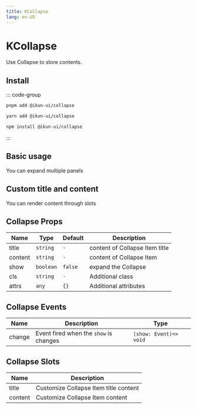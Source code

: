 ```yaml
---
title: KCollapse
lang: en-US
---
```


# KCollapse

Use Collapse to store contents.

## Install

::: code-group

```bash [pnpm]
pnpm add @ikun-ui/collapse
```

```bash [yarn]
yarn add @ikun-ui/collapse
```

```bash [npm]
npm install @ikun-ui/collapse
```

:::

## Basic usage

You can expand multiple panels

<demo src="../../../../example/collapse/basic.svelte" github="https://github.com/ikun-svelte/ikun-ui/tree/main/components/Collapse"></demo>

## Custom title and content

You can render content through slots

<demo src="../../../../example/collapse/custom.svelte" github="https://github.com/ikun-svelte/ikun-ui/tree/main/components/Collapse"></demo>

## Collapse Props

| Name     | Type      | Default | Description                    |
|----------|-----------|---------|--------------------------------|
| title    | `string`  | `-`     | content of Collapse Item title |
| content  | `string`  | `-`     | content of Collapse Item       |
| show     | `boolean` | `false` | expand the Collapse            |
| cls      | `string`  | `-`     | Additional class               |
| attrs    | `any`     | `{}`    | Additional attributes          |

## Collapse Events

| Name     | Description                            | Type                   |
|----------|----------------------------------------|------------------------|
| change    | Event fired when the `show` is changes | `(show: Event)=> void` |

## Collapse Slots

| Name    | Description                           |
|---------|---------------------------------------|
| title   | Customize Collapse Item title content |
| content | Customize Collapse Item content       |
